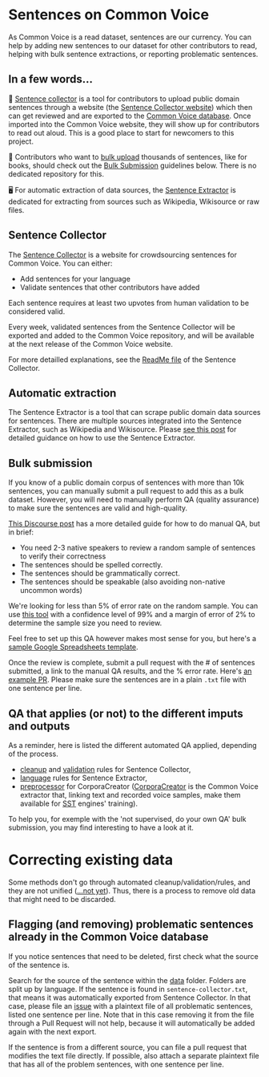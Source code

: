 # Sentences on Common Voice

As Common Voice is a read dataset, sentences are our currency. You can help by adding new sentences to our dataset for other contributors to read, helping with bulk sentence extractions, or reporting problematic sentences.

## In a few words...
📝 [Sentence collector](https://github.com/common-voice/sentence-collector) is a tool for contributors to upload public domain sentences through a website (the [Sentence Collector website](https://commonvoice.mozilla.org/sentence-collector/)) which then can get reviewed and are exported to the [Common Voice database](https://github.com/common-voice/common-voice/tree/main/server/data). Once imported into the Common Voice website, they will show up for contributors to read out aloud. This is a good place to start for newcomers to this project.

📘 Contributors who want to [bulk upload](https://en.wikipedia.org/wiki/Bulk_insert) thousands of sentences, like for books, should check out the [Bulk Submission](https://github.com/common-voice/common-voice/blob/main/docs/SENTENCES.md#bulk-submission) guidelines below. There is no dedicated repository for this.

🖥️ For automatic extraction of data sources, the [Sentence Extractor](https://github.com/Common-Voice/cv-sentence-extractor) is dedicated for extracting from sources such as Wikipedia, Wikisource or raw files.

## Sentence Collector

The [Sentence Collector](https://commonvoice.mozilla.org/sentence-collector/) is a website for crowdsourcing sentences for Common Voice. You can either:

- Add sentences for your language 
- Validate sentences that other contributors have added

Each sentence requires at least two upvotes from human validation to be considered valid.

Every week, validated sentences from the Sentence Collector will be exported and added to the Common Voice repository, and will be available at the next release of the Common Voice website. 

For more detailled explanations, see the [ReadMe file](https://github.com/common-voice/sentence-collector/blob/main/README.md) of the Sentence Collector.
## Automatic extraction

The Sentence Extractor is a tool that can scrape public domain data sources for sentences. There are multiple sources integrated into the Sentence Extractor, such as Wikipedia and Wikisource. Please [see this post](https://discourse.mozilla.org/t/sentence-extractor-current-status-and-workflow-summary/62332) for detailed guidance on how to use the Sentence Extractor.

## Bulk submission

If you know of a public domain corpus of sentences with more than 10k sentences, you can manually submit a pull request to add this as a bulk dataset. However, you will need to manually perform QA (quality assurance) to make sure the sentences are valid and high-quality.

[This Discourse post](https://discourse.mozilla.org/t/using-the-europarl-dataset-with-sentences-from-speeches-from-the-european-parliament/50184) has a more detailed guide for how to do manual QA, but in brief:

- You need 2-3 native speakers to review a random sample of sentences to verify their correctness
- The sentences should be spelled correctly.
- The sentences should be grammatically correct.
- The sentences should be speakable (also avoiding non-native uncommon words)

We're looking for less than 5% of error rate on the random sample. You can use [this tool](https://www.surveymonkey.com/mp/sample-size-calculator/) with a confidence level of 99% and a margin of error of 2% to determine the sample size you need to review.

Feel free to set up this QA however makes most sense for you, but here's a [sample Google Spreadsheets template](https://docs.google.com/spreadsheets/d/1dJpysfcwmUwR4oJuw5ttGcUFYLeTbmn50Fpufz9qx-8/edit#gid=0).

Once the review is complete, submit a pull request with the # of sentences submitted, a link to the manual QA results, and the % error rate. Here's [an example PR](https://github.com/mozilla/common-voice/pull/2873). Please make sure the sentences are in a plain `.txt` file with one sentence per line.

## QA that applies (or not) to the different imputs and outputs
As a reminder, here is listed the different automated QA applied, depending of the process.
* [cleanup](https://github.com/common-voice/sentence-collector/tree/main/server/lib/cleanup) and [validation](https://github.com/common-voice/sentence-collector/tree/main/server/lib/validation) rules for Sentence Collector, 
* [language](https://github.com/common-voice/cv-sentence-extractor#using-language-rules) rules for Sentence Extractor, 
* [preprocessor](https://github.com/common-voice/CorporaCreator/tree/master/src/corporacreator/preprocessors) for CorporaCreator ([CorporaCreator](https://github.com/common-voice/CorporaCreator) is the Common Voice extractor that, linking text and recorded voice samples, make them available for [SST](https://en.wikipedia.org/wiki/Speech_recognition) engines' training).

To help you, for exemple with the 'not supervised, do your own QA' bulk submission, you may find interesting to have a look at it. 

 
# Correcting existing data

Some methods don't go through automated cleanup/validation/rules, and they are not unified ([...not yet](https://discourse.mozilla.org/t/sentence-collector-cleanup-before-export-vs-cleanup-on-upload/105411/15)). Thus, there is a process to remove old data that might need to be discarded.

## Flagging (and removing) problematic sentences already in the Common Voice database

If you notice sentences that need to be deleted, first check what the source of the sentence is. 

Search for the source of the sentence within the [data](https://github.com/common-voice/common-voice/blob/main/server/data) folder. Folders are split up by language. If the sentence is found in `sentence-collector.txt`, that means it was automatically exported from Sentence Collector. In that case, please file an [issue](https://github.com/common-voice/sentence-collector/issues) with a plaintext file of all problematic sentences, listed one sentence per line. Note that in this case removing it from the file through a Pull Request will not help, because it will automatically be added again with the next export.

If the sentence is from a different source, you can file a pull request that modifies the text file directly. If possible, also attach a separate plaintext file that has all of the problem sentences, with one sentence per line.
